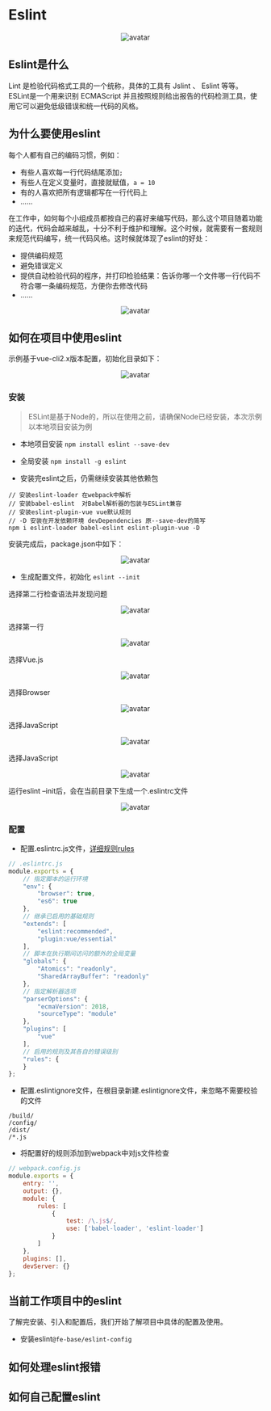 # Eslint
<center>

![avatar](./img/9.png)

</center>

## Eslint是什么
Lint 是检验代码格式工具的一个统称，具体的工具有 Jslint 、 Eslint 等等。ESLint是一个用来识别 ECMAScript 并且按照规则给出报告的代码检测工具，使用它可以避免低级错误和统一代码的风格。

## 为什么要使用eslint
每个人都有自己的编码习惯，例如：

- 有些人喜欢每一行代码结尾添加`;`<br>
- 有些人在定义变量时，直接就赋值，`a = 10`<br>
- 有的人喜欢把所有逻辑都写在一行代码上<br>
- ......

在工作中，如何每个小组成员都按自己的喜好来编写代码，那么这个项目随着功能的迭代，代码会越来越乱，十分不利于维护和理解。这个时候，就需要有一套规则来规范代码编写，统一代码风格。这时候就体现了eslint的好处：

- 提供编码规范<br>
- 避免错误定义<br>
- 提供自动检验代码的程序，并打印检验结果：告诉你哪一个文件哪一行代码不符合哪一条编码规范，方便你去修改代码<br>
- ......

<center>

![avatar](./img/0.jpg)

</center>

## 如何在项目中使用eslint
示例基于vue-cli2.x版本配置，初始化目录如下：

<center>

![avatar](./img/1.jpg)

</center>

### 安装
> ESLint是基于Node的，所以在使用之前，请确保Node已经安装，本次示例以本地项目安装为例
- 本地项目安装
`npm install eslint --save-dev`

- 全局安装
`npm install -g eslint `

- 安装完eslint之后，仍需继续安装其他依赖包
```
// 安装eslint-loader 在webpack中解析
// 安装babel-eslint  对Babel解析器的包装与ESLint兼容
// 安装eslint-plugin-vue vue默认规则
// -D 安装在开发依赖环境 devDependencies 原--save-dev的简写
npm i eslint-loader babel-eslint eslint-plugin-vue -D
```
安装完成后，package.json中如下：

<center>

![avatar](./img/2.jpg)

</center>

- 生成配置文件，初始化
`eslint --init`

选择第二行检查语法并发现问题

<center>

![avatar](./img/3.jpg)

</center>

选择第一行

<center>

![avatar](./img/4.jpg)

</center>

选择Vue.js

<center>

![avatar](./img/5.jpg)

</center>

选择Browser

<center>

![avatar](./img/6.jpg)

</center>

选择JavaScript

<center>

![avatar](./img/7.jpg)

</center>

选择JavaScript

<center>

![avatar](./img/7.jpg)

</center>

运行eslint –init后，会在当前目录下生成一个.eslintrc文件

<center>

![avatar](./img/8.jpg)

</center>

### 配置
- 配置.eslintrc.js文件，[详细规则rules](https://cn.eslint.org/docs/rules/)
```js
// .eslintrc.js
module.exports = {
    // 指定脚本的运行环境
    "env": {
        "browser": true,
        "es6": true
    },
    // 继承已启用的基础规则
    "extends": [
        "eslint:recommended",
        "plugin:vue/essential"
    ],
    // 脚本在执行期间访问的额外的全局变量
    "globals": {
        "Atomics": "readonly",
        "SharedArrayBuffer": "readonly"
    },
    // 指定解析器选项
    "parserOptions": {
        "ecmaVersion": 2018,
        "sourceType": "module"
    },
    "plugins": [
        "vue"
    ],
    // 启用的规则及其各自的错误级别
    "rules": {
    }
};
```

- 配置.eslintignore文件，在根目录新建.eslintignore文件，来忽略不需要校验的文件
```
/build/
/config/
/dist/
/*.js
```

- 将配置好的规则添加到webpack中对js文件检查
```js
// webpack.config.js
module.exports = {
    entry: '',
    output: {},
    module: {
        rules: [
            {
                test: /\.js$/,
                use: ['babel-loader', 'eslint-loader']
            }
        ]
    },
    plugins: [],
    devServer: {}
};
```

## 当前工作项目中的eslint
了解完安装、引入和配置后，我们开始了解项目中具体的配置及使用。

- 安装eslint`@fe-base/eslint-config`


## 如何处理eslint报错

## 如何自己配置eslint